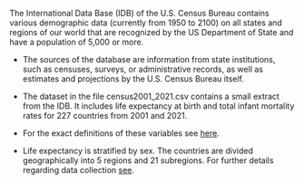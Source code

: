 The International Data Base (IDB) of the U.S. Census Bureau contains various demographic data (currently from 1950 to 2100) on all states and regions of our world that are recognized by the US Department of State and have a population of 5,000 or more. 

* The sources of the database are information from state institutions, such as censuses, surveys, or administrative records, as well as estimates and projections by the U.S. Census Bureau itself.

* The dataset in the file census2001_2021.csv contains a small extract from the IDB. It includes life expectancy at birth and total infant mortality rates for 227 countries from 2001 and 2021. 

* For the exact definitions of these variables see [here](https://www.census.gov/programs-surveys/international-programs/about/glossary.html). 

* Life expectancy is stratified by sex. The countries are divided geographically into 5 regions and 21 subregions. For further details regarding data collection [see](https://www.census.gov/programs-surveys/international-programs/about/idb.html).